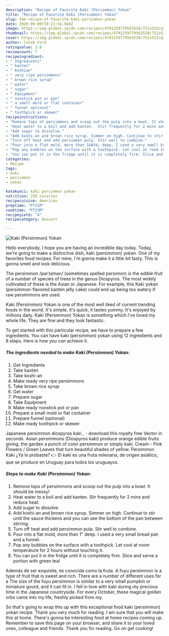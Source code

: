 ```yaml
---
description: "Recipe of Favorite Kaki (Persimmon) Yokan"
title: "Recipe of Favorite Kaki (Persimmon) Yokan"
slug: 544-recipe-of-favorite-kaki-persimmon-yokan
date: 2020-09-09T19:21:54.940Z
image: https://img-global.cpcdn.com/recipes/4791259779563520/751x532cq70/kaki-persimmon-yokan-recipe-main-photo.jpg
thumbnail: https://img-global.cpcdn.com/recipes/4791259779563520/751x532cq70/kaki-persimmon-yokan-recipe-main-photo.jpg
cover: https://img-global.cpcdn.com/recipes/4791259779563520/751x532cq70/kaki-persimmon-yokan-recipe-main-photo.jpg
author: Caleb Ford
ratingvalue: 3.8
reviewcount: 7
recipeingredient:
- " Ingredients"
- " kanten"
- " koshian"
- " very ripe persimmons"
- " brown rice syrup"
- " water"
- " sugar"
- " Equipment"
- " nonstick pot or pan"
- " a small mold or flat container"
- " funnel optional"
- " toothpick or skewer"
recipeinstructions:
- "Remove tops of persimmons and scoop out the pulp into a bowl. It should be messy!"
- "Heat water to a boil and add kanten.  Stir frequently for 2 mins and reduce heat."
- "Add sugar to dissolve."
- "Add koshi-an and brown rice syrup. Simmer on high. Continue to stir until the sauce thickens and you can see the bottom of the pan between stirring."
- "Turn off heat and add persimmon pulp. Stir well to combine."
- "Pour into a flat mold, more than 1&#34; deep. I used a very small bread pan and a funnel."
- "Pop any bubbles on the surface with a toothpick. Let cool at room temperature for 2 hours without touching it."
- "You can put it in the fridge until it is completely firm. Slice and serve a portion with green tea!"
categories:
- Recipe
tags:
- kaki
- persimmon
- yokan

katakunci: kaki persimmon yokan 
nutrition: 250 calories
recipecuisine: American
preptime: "PT21M"
cooktime: "PT33M"
recipeyield: "4"
recipecategory: Dessert

---
```



![Kaki (Persimmon) Yokan](https://img-global.cpcdn.com/recipes/4791259779563520/751x532cq70/kaki-persimmon-yokan-recipe-main-photo.jpg)

Hello everybody, I hope you are having an incredible day today. Today, we're going to make a distinctive dish, kaki (persimmon) yokan. One of my favorites food recipes. For mine, I'm gonna make it a little bit tasty. This is gonna smell and look delicious.

The persimmon /pərˈsɪmən/ (sometimes spelled persimon) is the edible fruit of a number of species of trees in the genus Diospyros. The most widely cultivated of these is the Asian or Japanese. For example, this Kaki yokan (persimmon-flavored kanten jelly cake) could end up being too watery if raw persimmons are used.

Kaki (Persimmon) Yokan is one of the most well liked of current trending foods in the world. It's simple, it's quick, it tastes yummy. It's enjoyed by millions daily. Kaki (Persimmon) Yokan is something which I've loved my whole life. They are fine and they look fantastic.


To get started with this particular recipe, we have to prepare a few ingredients. You can have kaki (persimmon) yokan using 12 ingredients and 8 steps. Here is how you can achieve it.

<!--inarticleads1-->

##### The ingredients needed to make Kaki (Persimmon) Yokan:

1. Get  Ingredients
1. Take  kanten
1. Take  koshi-an
1. Make ready  very ripe persimmons
1. Take  brown rice syrup
1. Get  water
1. Prepare  sugar
1. Take  Equipment
1. Make ready  nonstick pot or pan
1. Prepare  a small mold or flat container
1. Prepare  funnel (optional)
1. Make ready  toothpick or skewer


Japanese persimmon diospyros kaki , - download this royalty free Vector in seconds. Asian persimmons (Diospyros kaki) produce orange edible fruits giving, the garden a punch of color persimmon or simply kaki. Cream - Pink Flowers / Green Leaves that turn beautiful shades of yellow. Persimmon Kaki ¿Ya lo probaste? 👉 El kaki es una fruta milenaria, de origen asiático, que se produce en Uruguay para todos los uruguayos. 

<!--inarticleads2-->

##### Steps to make Kaki (Persimmon) Yokan:

1. Remove tops of persimmons and scoop out the pulp into a bowl. It should be messy!
1. Heat water to a boil and add kanten.  Stir frequently for 2 mins and reduce heat.
1. Add sugar to dissolve.
1. Add koshi-an and brown rice syrup. Simmer on high. Continue to stir until the sauce thickens and you can see the bottom of the pan between stirring.
1. Turn off heat and add persimmon pulp. Stir well to combine.
1. Pour into a flat mold, more than 1&#34; deep. I used a very small bread pan and a funnel.
1. Pop any bubbles on the surface with a toothpick. Let cool at room temperature for 2 hours without touching it.
1. You can put it in the fridge until it is completely firm. Slice and serve a portion with green tea!


Además de ser exquisita, es conocida como la fruta. A fuyu persimmon is a type of fruit that is sweet and rich. There are a number of different uses for a The size of the fuyu persimmon is similar to a very small pumpkin or miniature gourd, and it can fit in. I fell in love with kaki during my precious time in the Japanese countryside. For every October, these magical golden orbs came into my life, freshly picked from my. 

So that's going to wrap this up with this exceptional food kaki (persimmon) yokan recipe. Thank you very much for reading. I am sure that you will make this at home. There's gonna be interesting food at home recipes coming up. Remember to save this page on your browser, and share it to your loved ones, colleague and friends. Thank you for reading. Go on get cooking!
